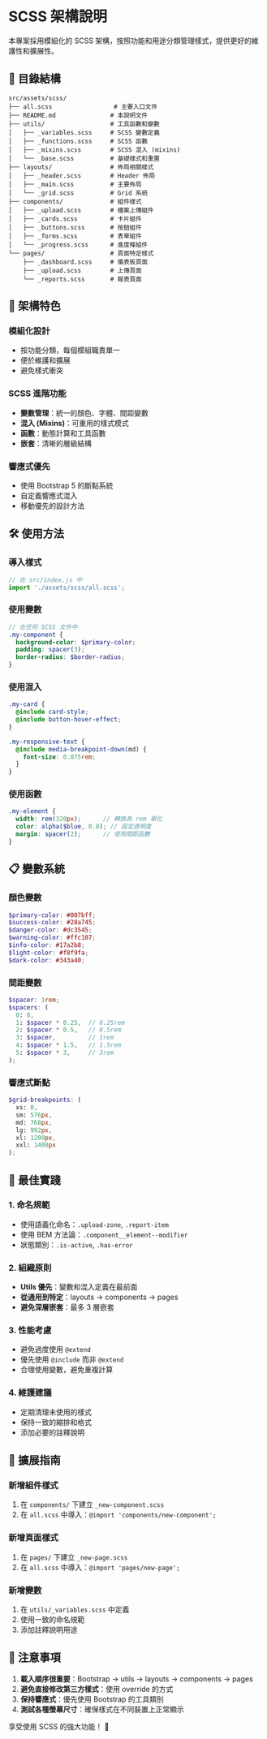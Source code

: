 # SCSS 架構說明

本專案採用模組化的 SCSS 架構，按照功能和用途分類管理樣式，提供更好的維護性和擴展性。

## 📁 目錄結構

```
src/assets/scss/
├── all.scss                 # 主要入口文件
├── README.md               # 本說明文件
├── utils/                  # 工具函數和變數
│   ├── _variables.scss     # SCSS 變數定義
│   ├── _functions.scss     # SCSS 函數
│   ├── _mixins.scss        # SCSS 混入 (mixins)
│   └── _base.scss          # 基礎樣式和重置
├── layouts/                # 佈局相關樣式
│   ├── _header.scss        # Header 佈局
│   ├── _main.scss          # 主要佈局
│   └── _grid.scss          # Grid 系統
├── components/             # 組件樣式
│   ├── _upload.scss        # 檔案上傳組件
│   ├── _cards.scss         # 卡片組件
│   ├── _buttons.scss       # 按鈕組件
│   ├── _forms.scss         # 表單組件
│   └── _progress.scss      # 進度條組件
└── pages/                  # 頁面特定樣式
    ├── _dashboard.scss     # 儀表板頁面
    ├── _upload.scss        # 上傳頁面
    └── _reports.scss       # 報表頁面
```

## 🎨 架構特色

### **模組化設計**
- 按功能分類，每個模組職責單一
- 便於維護和擴展
- 避免樣式衝突

### **SCSS 進階功能**
- **變數管理**：統一的顏色、字體、間距變數
- **混入 (Mixins)**：可重用的樣式模式
- **函數**：動態計算和工具函數
- **嵌套**：清晰的層級結構

### **響應式優先**
- 使用 Bootstrap 5 的斷點系統
- 自定義響應式混入
- 移動優先的設計方法

## 🛠️ 使用方法

### 導入樣式
```javascript
// 在 src/index.js 中
import './assets/scss/all.scss';
```

### 使用變數
```scss
// 在任何 SCSS 文件中
.my-component {
  background-color: $primary-color;
  padding: spacer(3);
  border-radius: $border-radius;
}
```

### 使用混入
```scss
.my-card {
  @include card-style;
  @include button-hover-effect;
}

.my-responsive-text {
  @include media-breakpoint-down(md) {
    font-size: 0.875rem;
  }
}
```

### 使用函數
```scss
.my-element {
  width: rem(320px);      // 轉換為 rem 單位
  color: alpha($blue, 0.8); // 設定透明度
  margin: spacer(2);      // 使用間距函數
}
```

## 📋 變數系統

### 顏色變數
```scss
$primary-color: #007bff;
$success-color: #28a745;
$danger-color: #dc3545;
$warning-color: #ffc107;
$info-color: #17a2b8;
$light-color: #f8f9fa;
$dark-color: #343a40;
```

### 間距變數
```scss
$spacer: 1rem;
$spacers: (
  0: 0,
  1: $spacer * 0.25,  // 0.25rem
  2: $spacer * 0.5,   // 0.5rem
  3: $spacer,         // 1rem
  4: $spacer * 1.5,   // 1.5rem
  5: $spacer * 3,     // 3rem
);
```

### 響應式斷點
```scss
$grid-breakpoints: (
  xs: 0,
  sm: 576px,
  md: 768px,
  lg: 992px,
  xl: 1200px,
  xxl: 1400px
);
```

## 🎯 最佳實踐

### 1. 命名規範
- 使用語義化命名：`.upload-zone`, `.report-item`
- 使用 BEM 方法論：`.component__element--modifier`
- 狀態類別：`.is-active`, `.has-error`

### 2. 組織原則
- **Utils 優先**：變數和混入定義在最前面
- **從通用到特定**：layouts → components → pages
- **避免深層嵌套**：最多 3 層嵌套

### 3. 性能考慮
- 避免過度使用 `@extend`
- 優先使用 `@include` 而非 `@extend`
- 合理使用變數，避免重複計算

### 4. 維護建議
- 定期清理未使用的樣式
- 保持一致的縮排和格式
- 添加必要的註釋說明

## 🔧 擴展指南

### 新增組件樣式
1. 在 `components/` 下建立 `_new-component.scss`
2. 在 `all.scss` 中導入：`@import 'components/new-component';`

### 新增頁面樣式
1. 在 `pages/` 下建立 `_new-page.scss`
2. 在 `all.scss` 中導入：`@import 'pages/new-page';`

### 新增變數
1. 在 `utils/_variables.scss` 中定義
2. 使用一致的命名規範
3. 添加註釋說明用途

## 🚨 注意事項

1. **載入順序很重要**：Bootstrap → utils → layouts → components → pages
2. **避免直接修改第三方樣式**：使用 override 的方式
3. **保持響應式**：優先使用 Bootstrap 的工具類別
4. **測試各種螢幕尺寸**：確保樣式在不同裝置上正常顯示

享受使用 SCSS 的強大功能！ 🎉